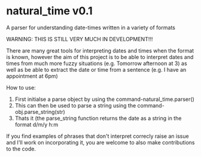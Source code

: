 # natural_time v0.1
A parser for understanding date-times written in a variety of formats

WARNING: THIS IS STILL VERY MUCH IN DEVELOPMENT!!!

There are many great tools for interpreting dates and times when the format is known, however the aim of this project is to be able to interpret dates and times from much more fuzzy situations (e.g. Tomorrow afternoon at 3) as well as be able to extract the date or time from a sentence (e.g. I have an appointment at 6pm)

How to use:
  1) First initialse a parse object by using the command-natural_time.parser()
  2) This can then be used to parse a string using the command- obj.parse_string(str)
  3) Thats it (the parse_string function returns the date as a string in the format d/m/y h:m

If you find examples of phrases that don't interpret correcly raise an issue and I'll work on incorporating it, you are welcome to also make contributions to the code.
